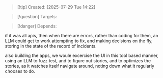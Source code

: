 
>[!tip] Created: [2025-07-29 Tue 14:22]

>[!question] Targets: 

>[!danger] Depends: 

if it was all apis, then when there are errors, rather than coding for them, an LLM could get to work attempting to fix, and making decisions on the fly, storing in the state of the record of incidents.

also building the apps, we woule excercise the UI in this tool based manner, using an LLM to fuzz test, and to figure out stories, and to optimizes the stories, as it watches itself navigate around, noting down what it regularly chooses to do.